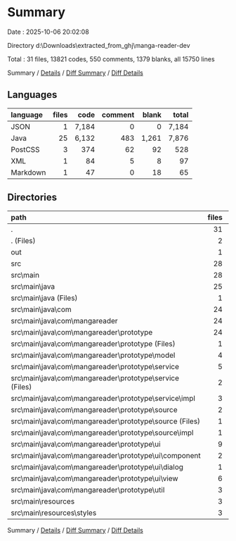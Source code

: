 # Summary

Date : 2025-10-06 20:02:08

Directory d:\\Downloads\\extracted_from_ghj\\manga-reader-dev

Total : 31 files,  13821 codes, 550 comments, 1379 blanks, all 15750 lines

Summary / [Details](details.md) / [Diff Summary](diff.md) / [Diff Details](diff-details.md)

## Languages
| language | files | code | comment | blank | total |
| :--- | ---: | ---: | ---: | ---: | ---: |
| JSON | 1 | 7,184 | 0 | 0 | 7,184 |
| Java | 25 | 6,132 | 483 | 1,261 | 7,876 |
| PostCSS | 3 | 374 | 62 | 92 | 528 |
| XML | 1 | 84 | 5 | 8 | 97 |
| Markdown | 1 | 47 | 0 | 18 | 65 |

## Directories
| path | files | code | comment | blank | total |
| :--- | ---: | ---: | ---: | ---: | ---: |
| . | 31 | 13,821 | 550 | 1,379 | 15,750 |
| . (Files) | 2 | 131 | 5 | 26 | 162 |
| out | 1 | 7,184 | 0 | 0 | 7,184 |
| src | 28 | 6,506 | 545 | 1,353 | 8,404 |
| src\\main | 28 | 6,506 | 545 | 1,353 | 8,404 |
| src\\main\\java | 25 | 6,132 | 483 | 1,261 | 7,876 |
| src\\main\\java (Files) | 1 | 31 | 0 | 2 | 33 |
| src\\main\\java\\com | 24 | 6,101 | 483 | 1,259 | 7,843 |
| src\\main\\java\\com\\mangareader | 24 | 6,101 | 483 | 1,259 | 7,843 |
| src\\main\\java\\com\\mangareader\\prototype | 24 | 6,101 | 483 | 1,259 | 7,843 |
| src\\main\\java\\com\\mangareader\\prototype (Files) | 1 | 21 | 0 | 8 | 29 |
| src\\main\\java\\com\\mangareader\\prototype\\model | 4 | 334 | 8 | 92 | 434 |
| src\\main\\java\\com\\mangareader\\prototype\\service | 5 | 608 | 116 | 146 | 870 |
| src\\main\\java\\com\\mangareader\\prototype\\service (Files) | 2 | 120 | 109 | 54 | 283 |
| src\\main\\java\\com\\mangareader\\prototype\\service\\impl | 3 | 488 | 7 | 92 | 587 |
| src\\main\\java\\com\\mangareader\\prototype\\source | 2 | 535 | 13 | 77 | 625 |
| src\\main\\java\\com\\mangareader\\prototype\\source (Files) | 1 | 19 | 12 | 12 | 43 |
| src\\main\\java\\com\\mangareader\\prototype\\source\\impl | 1 | 516 | 1 | 65 | 582 |
| src\\main\\java\\com\\mangareader\\prototype\\ui | 9 | 4,162 | 147 | 852 | 5,161 |
| src\\main\\java\\com\\mangareader\\prototype\\ui\\component | 2 | 242 | 32 | 64 | 338 |
| src\\main\\java\\com\\mangareader\\prototype\\ui\\dialog | 1 | 546 | 40 | 95 | 681 |
| src\\main\\java\\com\\mangareader\\prototype\\ui\\view | 6 | 3,374 | 75 | 693 | 4,142 |
| src\\main\\java\\com\\mangareader\\prototype\\util | 3 | 441 | 199 | 84 | 724 |
| src\\main\\resources | 3 | 374 | 62 | 92 | 528 |
| src\\main\\resources\\styles | 3 | 374 | 62 | 92 | 528 |

Summary / [Details](details.md) / [Diff Summary](diff.md) / [Diff Details](diff-details.md)